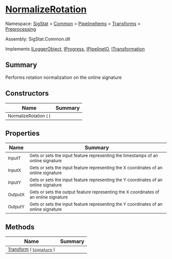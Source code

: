 # [NormalizeRotation](./NormalizeRotation.md)

Namespace: [SigStat]() > [Common](./../../../README.md) > [PipelineItems]() > [Transforms]() > [Preprocessing](./README.md)

Assembly: SigStat.Common.dll

Implements [ILoggerObject](./../../../ILoggerObject.md), [IProgress](./../../../Helpers/IProgress.md), [IPipelineIO](./../../../Pipeline/IPipelineIO.md), [ITransformation](./../../../ITransformation.md)

## Summary
Performs rotation normalization on the online signature

## Constructors

| Name | Summary | 
| --- | --- | 
| <sub>NormalizeRotation (  )</sub><div style="z-index: 1; position: absolute;"><img width=200/></div>| <sub></sub>| <br>


## Properties

| Name | Summary | 
| --- | --- | 
| <sub>InputT</sub><div style="z-index: 1; position: absolute;"><img width=200/></div>| <sub>Gets or sets the input feature representing the timestamps of an online signature</sub>| <br>
| <sub>InputX</sub><div style="z-index: 1; position: absolute;"><img width=200/></div>| <sub>Gets or sets the input feature representing the X coordinates of an online signature</sub>| <br>
| <sub>InputY</sub><div style="z-index: 1; position: absolute;"><img width=200/></div>| <sub>Gets or sets the input feature representing the Y coordinates of an online signature</sub>| <br>
| <sub>OutputX</sub><div style="z-index: 1; position: absolute;"><img width=200/></div>| <sub>Gets or sets the output feature representing the X coordinates of an online signature</sub>| <br>
| <sub>OutputY</sub><div style="z-index: 1; position: absolute;"><img width=200/></div>| <sub>Gets or sets the input feature representing the Y coordinates of an online signature</sub>| <br>


## Methods

| Name | Summary | 
| --- | --- | 
| <sub>[Transform](./Methods/NormalizeRotation-100663779.md) ( [`Signature`](./../../../Signature.md) )</sub><div style="z-index: 1; position: absolute;"><img width=200/></div>| <sub></sub>| <br>


